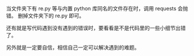 当文件夹下有 re.py 等与内置 python 库同名的文件存在时，调用 requests 会抛错。
删掉文件夹下的 re.py 即可。

还有就是写代码遇到没有遇到的错误时，要看看是不是代码里的一些小细节出错了。

另外就是一定要自信，相信自己一定可以解决遇到的难题。
